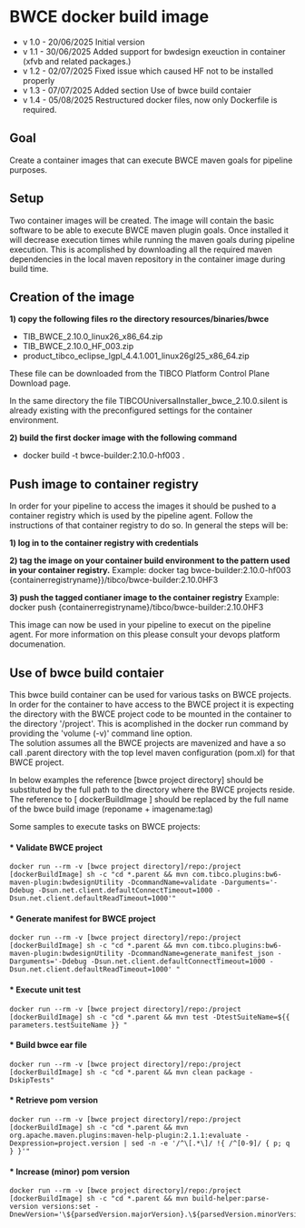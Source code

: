 # BWCE docker build image 

* v 1.0 - 20/06/2025 Initial version
* v 1.1 - 30/06/2025 Added support for bwdesign exeuction in container (xfvb and related packages.)
* v 1.2 - 02/07/2025 Fixed issue which caused HF not to be installed properly
* v 1.3 - 07/07/2025 Added section Use of bwce build contaier
* v 1.4 - 05/08/2025 Restructured docker files, now only Dockerfile is required.

## Goal
 Create a container images that can execute BWCE maven goals for pipeline purposes.

## Setup
Two container images will be created. The image will contain the basic software to be able to execute BWCE maven plugin goals.
Once installed it will decrease execution times while running the maven goals during pipeline execution. This is acomplished by downloading all the required  maven dependencies in the local maven repository in the container image during build time.

 ## Creation of the image

 <b>1) copy the following files ro the directory resources/binaries/bwce</b>
 * TIB_BWCE_2.10.0_linux26_x86_64.zip
 * TIB_BWCE_2.10.0_HF_003.zip
 * product_tibco_eclipse_lgpl_4.4.1.001_linux26gl25_x86_64.zip

 These file can be downloaded from the TIBCO Platform Control Plane Download page.

   In the same directory the file TIBCOUniversalInstaller_bwce_2.10.0.silent is already existing with the preconfigured settings for the container environment.

 <b>2) build the first docker image with the following command</b>
* docker build -t bwce-builder:2.10.0-hf003 .


## Push image to container registry

In order for your pipeline to access the images it should be pushed to a container registry which is used by the pipeline agent.
Follow the instructions of that container registry to do so.
In general the steps will be:

 <b>1) log in to the container registry with credentials</b>

 <b>2) tag the image on your container build environment to the pattern used in your container registry.</b>
Example: docker tag bwce-builder:2.10.0-hf003  {containerregistryname}}/tibco/bwce-builder:2.10.0HF3

 <b>3) push the tagged contianer image to the container registry</b>
Example: docker push {containerregistryname}/tibco/bwce-builder:2.10.0HF3

This image can now be used in your pipeline to execut on the pipeline agent. For more information on this please consult your devops platform documenation.


 ## Use of bwce build contaier

 This bwce build container can be used for various tasks on BWCE projects. 
 In order for the container to have access to the BWCE project it is expecting the directory with the BWCE project code to be mounted in the container to the directory '/project'.
 This is acomplished in the docker run command by providing the 'volume (-v)' command line option. <br>
 The solution assumes all the BWCE projects are mavenized and have a so call .parent directory with the top level maven configuration (pom.xl) for that BWCE project.


In below examples the reference [bwce project directory] should be substituted by the full path to the directory where the BWCE projects reside. The reference to [ dockerBuildImage ]  should be replaced by the full name of the bwce build image (reponame + imagename:tag)

Some samples to execute tasks on BWCE projects:

#### * Validate BWCE project
```
docker run --rm -v [bwce project directory]/repo:/project [dockerBuildImage] sh -c "cd *.parent && mvn com.tibco.plugins:bw6-maven-plugin:bwdesignUtility -DcommandName=validate -Darguments='-Ddebug -Dsun.net.client.defaultConnectTimeout=1000 -Dsun.net.client.defaultReadTimeout=1000'"
```

#### * Generate manifest for BWCE project
```
docker run --rm -v [bwce project directory]/repo:/project [dockerBuildImage] sh -c "cd *.parent && mvn com.tibco.plugins:bw6-maven-plugin:bwdesignUtility -DcommandName=generate_manifest_json -Darguments='-Ddebug -Dsun.net.client.defaultConnectTimeout=1000 -Dsun.net.client.defaultReadTimeout=1000' "
```

#### * Execute unit test
```
docker run --rm -v [bwce project directory]/repo:/project [dockerBuildImage] sh -c "cd *.parent && mvn test -DtestSuiteName=${{ parameters.testSuiteName }} "
 ```

#### * Build bwce ear file
```
docker run --rm -v [bwce project directory]/repo:/project [dockerBuildImage] sh -c "cd *.parent && mvn clean package -DskipTests"
```

#### * Retrieve pom version
```
docker run --rm -v [bwce project directory]/repo:/project [dockerBuildImage] sh -c "cd *.parent && mvn org.apache.maven.plugins:maven-help-plugin:2.1.1:evaluate -Dexpression=project.version | sed -n -e '/^\[.*\]/ !{ /^[0-9]/ { p; q } }'"
```

#### * Increase (minor) pom version
```
docker run --rm -v [bwce project directory]/repo:/project [dockerBuildImage] sh -c "cd *.parent && mvn build-helper:parse-version versions:set -DnewVersion='\${parsedVersion.majorVersion}.\${parsedVersion.minorVersion}.\${parsedVersion.nextIncrementalVersion}'"
```
